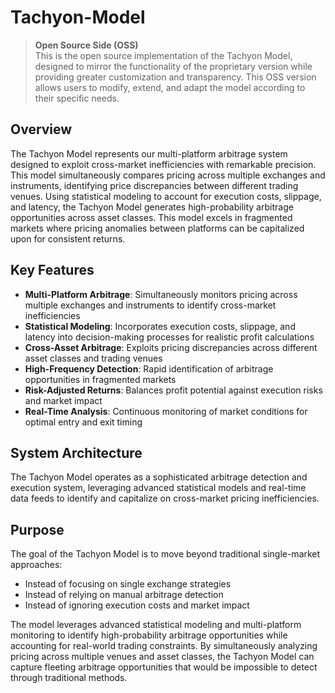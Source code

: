 # Tachyon-Model

> **Open Source Side (OSS)**  
> This is the open source implementation of the Tachyon Model, designed to mirror the functionality of the proprietary version while providing greater customization and transparency. This OSS version allows users to modify, extend, and adapt the model according to their specific needs.

## Overview

The Tachyon Model represents our multi-platform arbitrage system designed to exploit cross-market inefficiencies with remarkable precision. This model simultaneously compares pricing across multiple exchanges and instruments, identifying price discrepancies between different trading venues. Using statistical modeling to account for execution costs, slippage, and latency, the Tachyon Model generates high-probability arbitrage opportunities across asset classes. This model excels in fragmented markets where pricing anomalies between platforms can be capitalized upon for consistent returns.

## Key Features

- **Multi-Platform Arbitrage**: Simultaneously monitors pricing across multiple exchanges and instruments to identify cross-market inefficiencies
- **Statistical Modeling**: Incorporates execution costs, slippage, and latency into decision-making processes for realistic profit calculations
- **Cross-Asset Arbitrage**: Exploits pricing discrepancies across different asset classes and trading venues
- **High-Frequency Detection**: Rapid identification of arbitrage opportunities in fragmented markets
- **Risk-Adjusted Returns**: Balances profit potential against execution risks and market impact
- **Real-Time Analysis**: Continuous monitoring of market conditions for optimal entry and exit timing

## System Architecture

The Tachyon Model operates as a sophisticated arbitrage detection and execution system, leveraging advanced statistical models and real-time data feeds to identify and capitalize on cross-market pricing inefficiencies.

## Purpose

The goal of the Tachyon Model is to move beyond traditional single-market approaches:
- Instead of focusing on single exchange strategies
- Instead of relying on manual arbitrage detection
- Instead of ignoring execution costs and market impact

The model leverages advanced statistical modeling and multi-platform monitoring to identify high-probability arbitrage opportunities while accounting for real-world trading constraints. By simultaneously analyzing pricing across multiple venues and asset classes, the Tachyon Model can capture fleeting arbitrage opportunities that would be impossible to detect through traditional methods.
